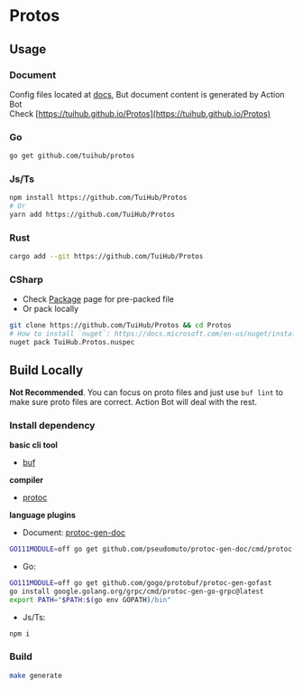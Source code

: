 # Protos

## Usage

### Document

Config files located at [docs](docs), But document content is generated by Action Bot  
Check [https://tuihub.github.io/Protos](https://tuihub.github.io/Protos)

### Go

```bash
go get github.com/tuihub/protos
```

### Js/Ts

```bash
npm install https://github.com/TuiHub/Protos
# Or
yarn add https://github.com/TuiHub/Protos
```

### Rust

```bash
cargo add --git https://github.com/TuiHub/Protos
```

### CSharp

- Check [Package](https://github.com/orgs/TuiHub/packages?repo_name=Protos) page for pre-packed file
- Or pack locally

```bash
git clone https://github.com/TuiHub/Protos && cd Protos
# How to install `nuget`: https://docs.microsoft.com/en-us/nuget/install-nuget-client-tools
nuget pack TuiHub.Protos.nuspec
```

## Build Locally

**Not Recommended**. You can focus on proto files and just use `buf lint` to make sure proto files are correct. Action Bot will deal with the rest.

### Install dependency

**basic cli tool**

- [buf](https://github.com/bufbuild/buf)

**compiler**

- [protoc](https://github.com/protocolbuffers/protobuf#protocol-compiler-installation)

**language plugins**
- Document: [protoc-gen-doc](https://github.com/pseudomuto/protoc-gen-doc)
```bash
GO111MODULE=off go get github.com/pseudomuto/protoc-gen-doc/cmd/protoc-gen-doc
```
- Go: 
```bash
GO111MODULE=off go get github.com/gogo/protobuf/protoc-gen-gofast
go install google.golang.org/grpc/cmd/protoc-gen-go-grpc@latest
export PATH="$PATH:$(go env GOPATH)/bin"
```
- Js/Ts:
```bash
npm i
```

### Build

```bash
make generate
```